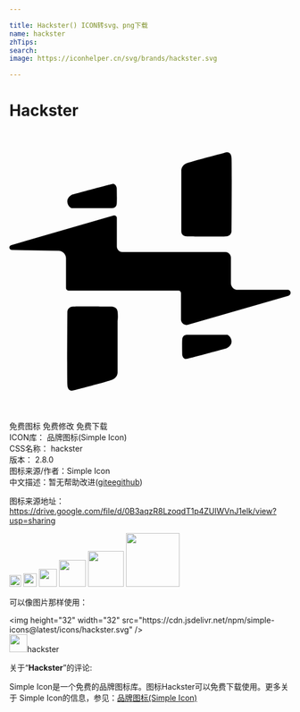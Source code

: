 ```yaml
---

title: Hackster() ICON转svg、png下载
name: hackster
zhTips: 
search: 
image: https://iconhelper.cn/svg/brands/hackster.svg

---
```


# Hackster  <small style="font-size: 60%;font-weight: 100"></small>

<div id="svg" class="svg-wrap">
<svg role="img" viewBox="0 0 24 24" xmlns="http://www.w3.org/2000/svg"><title>Hackster icon</title><path d="M18.425 10.349c.262 0 .48.209.48.479v2.155c0 .32.26.582.58.582h4.26c.295 0 .355.426.068.504l-8.568 2.468c-.248.073-.509-.068-.581-.317-.013-.043-.021-.088-.019-.133v-2.252c-.002-.115-.094-.209-.209-.21H5.042c-.114-.001-.207-.093-.209-.207v-2.53c.001-.353-.28-.643-.634-.65l-3.998-.07c-.235-.01-.278-.34-.052-.408l8.76-2.529c.111-.029.225.037.254.146.004.016.007.033.007.053v2.441c0 .26.217.478.479.478h8.776zM8.788 4.543c.305-.052.375.348.375.348s.025.947 0 1.338c-.027.39-.383.375-.383.375H5.304s-.315-.113-.357-.522c-.053-.408.434-.636.434-.636s3.104-.851 3.405-.903h.002zm5.885-1.104s-.045-.461.471-.66c.512-.191 3.268-.904 3.268-.904s.512-.2.547.471c.035.668 0 6.178 0 6.178s.018.451-.469.486c-.488.035-3.225 0-3.225 0s-.592.053-.592-.417V3.439zm.078 14.332c.025-.391.383-.375.375-.384h3.475s.305.113.357.522c.053.408-.436.635-.436.635s-3.102.851-3.406.902c-.305.062-.365-.339-.365-.339s-.025-.945 0-1.336zm-5.518 2.79s.051.461-.471.66c-.513.19-3.268.903-3.268.903s-.514.201-.547-.47c-.035-.668 0-6.178 0-6.178s-.018-.451.469-.486 3.225 0 3.225 0 .529-.053.592.417c.059.46 0 .79 0 .79v4.364z"/></svg>
</div>
<detail full-name='hackster'></detail>

<div class="detail-page">
<p>
<span><span class="badge-success badge">免费图标</span> <span class="badge-success badge">免费修改</span>  <span class="badge-success badge">免费下载</span> </span>
<br/>
<span>
ICON库：
<span class="badge-secondary badge">品牌图标(Simple Icon)</span> 
</span>
<br/>
<span>
CSS名称：
<span class="badge-secondary badge">hackster</span> 
</span>

<br/>
<span>
版本：
<span class="badge-secondary badge">2.8.0</span> 
</span>
<br/>
<span>图标来源/作者：<span class="badge-light badge">Simple Icon</span></span> 
<br/>
<span class="zh-detail">中文描述：暂无<span class="help-link"><span>帮助改进</span>(<a href="https://gitee.com/liuwave/icon-helper/edit/master/json/brands/hackster.json" target="_blank" rel="noopener noreferrer">gitee</a><a href="https://github.com/liuwave/icon-helper/edit/master/json/brands/hackster.json" target="_blank" rel="noopener noreferrer">github</a></span>)</span><br/>
</p>
</div><div class="description description alert alert-light"><p>图标来源地址：<a href="https://drive.google.com/file/d/0B3aqzR8LzoqdT1p4ZUlWVnJ1elk/view?usp=sharing" target="_blank" rel="noopener noreferrer">https://drive.google.com/file/d/0B3aqzR8LzoqdT1p4ZUlWVnJ1elk/view?usp=sharing</a></p></div>
<div class="alert alert-dark">
<img height="21" width="21" src="https://cdn.jsdelivr.net/npm/simple-icons@latest/icons/hackster.svg" />
<img height="24" width="24" src="https://cdn.jsdelivr.net/npm/simple-icons@latest/icons/hackster.svg" />
<img height="32" width="32" src="https://cdn.jsdelivr.net/npm/simple-icons@latest/icons/hackster.svg" />
<img height="48" width="48" src="https://cdn.jsdelivr.net/npm/simple-icons@latest/icons/hackster.svg" />
<img height="64" width="64" src="https://cdn.jsdelivr.net/npm/simple-icons@latest/icons/hackster.svg" />
<img height="96" width="96" src="https://cdn.jsdelivr.net/npm/simple-icons@latest/icons/hackster.svg" />

</div>
<div>
  <p>可以像图片那样使用：    
  </p>
  <div class="alert alert-primary" style="font-size: 14px">
    &lt;img height="32" width="32" src="https://cdn.jsdelivr.net/npm/simple-icons@latest/icons/hackster.svg" /&gt;
    <copy-btn content='<img height="32" width="32" src="https://cdn.jsdelivr.net/npm/simple-icons@latest/icons/hackster.svg" />'></copy-btn>
  </div>
  <div class="alert alert-secondary">
    <img height="32" width="32" src="https://cdn.jsdelivr.net/npm/simple-icons@latest/icons/hackster.svg" />hackster
    <copy-btn content="hackster" btn-title="复制图标名称"></copy-btn>
  </div>
</div>
<div class="icon-detail__container">
<p>关于“<b>Hackster</b>”的评论:</p>
</div>
<Vssue title="关于“Hackster”的评论" />
<div><p>Simple Icon是一个免费的品牌图标库。图标Hackster可以免费下载使用。更多关于  Simple Icon的信息，参见：<a target="_blank" href="https://iconhelper.cn/brands.html">品牌图标(Simple Icon)</a>
</p></div>
